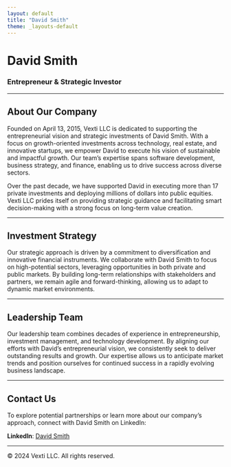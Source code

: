 ```yaml
---
layout: default
title: "David Smith"
theme: _layouts-default
---
```


# David Smith

### Entrepreneur & Strategic Investor

---

## About Our Company

Founded on April 13, 2015, Vexti LLC is dedicated to supporting the entrepreneurial vision and strategic investments of David Smith. With a focus on growth-oriented investments across technology, real estate, and innovative startups, we empower David to execute his vision of sustainable and impactful growth. Our team’s expertise spans software development, business strategy, and finance, enabling us to drive success across diverse sectors.

Over the past decade, we have supported David in executing more than 17 private investments and deploying millions of dollars into public equities. Vexti LLC prides itself on providing strategic guidance and facilitating smart decision-making with a strong focus on long-term value creation.

---

## Investment Strategy

Our strategic approach is driven by a commitment to diversification and innovative financial instruments. We collaborate with David Smith to focus on high-potential sectors, leveraging opportunities in both private and public markets. By building long-term relationships with stakeholders and partners, we remain agile and forward-thinking, allowing us to adapt to dynamic market environments.

---

## Leadership Team

Our leadership team combines decades of experience in entrepreneurship, investment management, and technology development. By aligning our efforts with David’s entrepreneurial vision, we consistently seek to deliver outstanding results and growth. Our expertise allows us to anticipate market trends and position ourselves for continued success in a rapidly evolving business landscape.

---

## Contact Us

To explore potential partnerships or learn more about our company’s approach, connect with David Smith on LinkedIn:

**LinkedIn**: [David Smith](https://www.linkedin.com/in/davidssmith/)

---

<div class="footer">
    &copy; 2024 Vexti LLC. All rights reserved.
</div>
